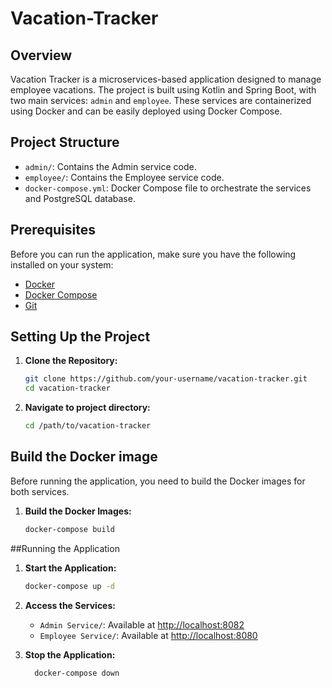 # Vacation-Tracker

## Overview

Vacation Tracker is a microservices-based application designed to manage employee vacations. The project is built using Kotlin and Spring Boot, with two main services: `admin` and `employee`. These services are containerized using Docker and can be easily deployed using Docker Compose.

## Project Structure

- `admin/`: Contains the Admin service code.
- `employee/`: Contains the Employee service code.
- `docker-compose.yml`: Docker Compose file to orchestrate the services and PostgreSQL database.

## Prerequisites

Before you can run the application, make sure you have the following installed on your system:

- [Docker](https://www.docker.com/get-started)
- [Docker Compose](https://docs.docker.com/compose/install/)
- [Git](https://git-scm.com/book/en/v2/Getting-Started-Installing-Git)

## Setting Up the Project

1. **Clone the Repository:**
   ```bash
   git clone https://github.com/your-username/vacation-tracker.git
   cd vacation-tracker

2. **Navigate to project directory:**
   ```bash
   cd /path/to/vacation-tracker

## Build the Docker image
Before running the application, you need to build the Docker images for both services.
1. **Build the Docker Images:**
   ```bash
   docker-compose build
   
##Running the Application
1. **Start the Application:**
   ```bash
   docker-compose up -d
   
2. **Access the Services:**
   - `Admin Service/`: Available at [http://localhost:8082](http://localhost:8082)
   - `Employee Service/`: Available at [http://localhost:8080](http://localhost:8080)


3. **Stop the Application:**
    ```bash
      docker-compose down














   



